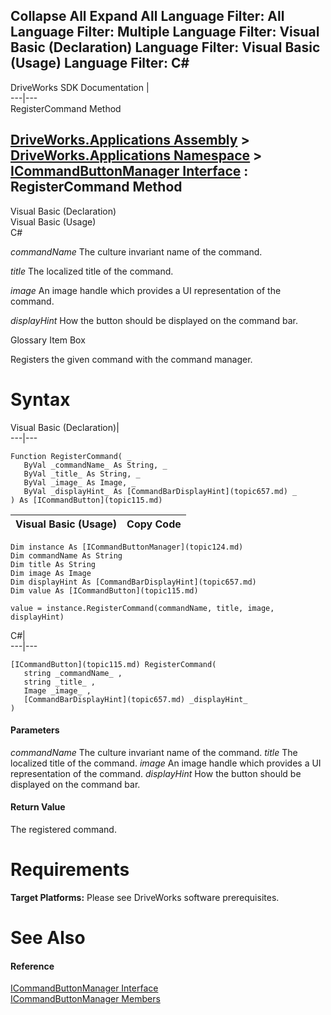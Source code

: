 Collapse All Expand All Language Filter: All  Language Filter: Multiple  Language Filter: Visual Basic (Declaration) Language Filter: Visual Basic (Usage) Language Filter: C#  
---  
DriveWorks SDK Documentation  |   
---|---  
RegisterCommand Method   
  
[DriveWorks.Applications Assembly](topic13.md) > [DriveWorks.Applications Namespace](topic16.md) > [ICommandButtonManager Interface](topic124.md) : RegisterCommand Method  
---  
  
Visual Basic (Declaration)    
Visual Basic (Usage)    
C# 

_commandName_
    The culture invariant name of the command.

_title_
    The localized title of the command.

_image_
    An image handle which provides a UI representation of the command.

_displayHint_
    How the button should be displayed on the command bar.

Glossary Item Box

Registers the given command with the command manager. 

# Syntax

Visual Basic (Declaration)|   
---|---  
      
    
    Function RegisterCommand( _
       ByVal _commandName_ As String, _
       ByVal _title_ As String, _
       ByVal _image_ As Image, _
       ByVal _displayHint_ As [CommandBarDisplayHint](topic657.md) _
    ) As [ICommandButton](topic115.md)  
  
Visual Basic (Usage)| Copy Code  
---|---  
      
    
    Dim instance As [ICommandButtonManager](topic124.md)
    Dim commandName As String
    Dim title As String
    Dim image As Image
    Dim displayHint As [CommandBarDisplayHint](topic657.md)
    Dim value As [ICommandButton](topic115.md)
     
    value = instance.RegisterCommand(commandName, title, image, displayHint)  
  
C#|   
---|---  
      
    
    [ICommandButton](topic115.md) RegisterCommand( 
       string _commandName_ ,
       string _title_ ,
       Image _image_ ,
       [CommandBarDisplayHint](topic657.md) _displayHint_
    )  
  
#### Parameters

 _commandName_
    The culture invariant name of the command.
_title_
    The localized title of the command.
_image_
    An image handle which provides a UI representation of the command.
_displayHint_
    How the button should be displayed on the command bar.

#### Return Value

The registered command.

# Requirements

**Target Platforms:** Please see DriveWorks software prerequisites.

# See Also

#### Reference

[ICommandButtonManager Interface](topic124.md)   
[ICommandButtonManager Members](topic125.md)


